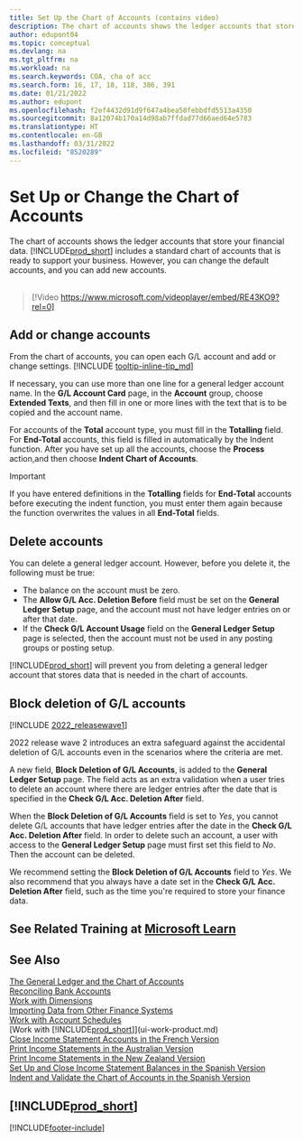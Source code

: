 ```yaml
---
title: Set Up the Chart of Accounts (contains video)
description: The chart of accounts shows the ledger accounts that store your financial data. You can change the default accounts in the COA, and you can add new accounts.
author: edupont04
ms.topic: conceptual
ms.devlang: na
ms.tgt_pltfrm: na
ms.workload: na
ms.search.keywords: COA, cha of acc
ms.search.form: 16, 17, 18, 118, 386, 391
ms.date: 01/21/2022
ms.author: edupont
ms.openlocfilehash: f2ef4432d91d9f647a4bea58febbdfd5513a4350
ms.sourcegitcommit: 8a12074b170a14d98ab7ffdad77d66aed64e5783
ms.translationtype: HT
ms.contentlocale: en-GB
ms.lasthandoff: 03/31/2022
ms.locfileid: "8520289"
---
```

# <a name="set-up-or-change-the-chart-of-accounts"></a>Set Up or Change the Chart of Accounts

The chart of accounts shows the ledger accounts that store your financial data. [!INCLUDE[prod_short](includes/prod_short.md)] includes a standard chart of accounts that is ready to support your business.
However, you can change the default accounts, and you can add new accounts.
<br><br>  

> [!Video https://www.microsoft.com/videoplayer/embed/RE43KO9?rel=0]

## <a name="add-or-change-accounts"></a>Add or change accounts

From the chart of accounts, you can open each G/L account and add or change settings. [!INCLUDE [tooltip-inline-tip_md](includes/tooltip-inline-tip_md.md)]  

If necessary, you can use more than one line for a general ledger account name. In the **G/L Account Card** page, in the **Account** group, choose **Extended Texts**, and then fill in one or more lines with the text that is to be copied and the account name.  

For accounts of the **Total** account type, you must fill in the **Totalling** field. For **End-Total** accounts, this field is filled in automatically by the Indent function. After you have set up all the accounts, choose the **Process** action,and then choose **Indent Chart of Accounts**.  

> [!IMPORTANT]
> If you have entered definitions in the **Totalling** fields for **End-Total** accounts before executing the indent function, you must enter them again because the function overwrites the values in all **End-Total** fields.

## <a name="delete-accounts"></a>Delete accounts

You can delete a general ledger account. However, before you delete it, the following must be true:  

* The balance on the account must be zero.  
* The **Allow G/L Acc. Deletion Before** field must be set on the **General Ledger Setup** page, and the account must not have ledger entries on or after that date.  
* If the **Check G/L Account Usage** field on the **General Ledger Setup** page is selected, then the account must not be used in any posting groups or posting setup.  

[!INCLUDE[prod_short](includes/prod_short.md)] will prevent you from deleting a general ledger account that stores data that is needed in the chart of accounts.  

## <a name="block-deletion-of-gl-accounts"></a>Block deletion of G/L accounts

[!INCLUDE [2022_releasewave1](includes/2022_releasewave1.md)]

2022 release wave 2 introduces an extra safeguard against the accidental deletion of G/L accounts even in the scenarios where the criteria are met.  

A new field, **Block Deletion of G/L Accounts**, is added to the **General Ledger Setup** page. The field acts as an extra validation when a user tries to delete an account where there are ledger entries after the date that is specified in the **Check G/L Acc. Deletion After** field.

When the **Block Deletion of G/L Accounts** field is set to *Yes*, you cannot delete G/L accounts that have ledger entries after the date in the **Check G/L Acc. Deletion After** field. In order to delete such an account, a user with access to the **General Ledger Setup** page must first set this field to *No*. Then the account can be deleted.  

We recommend setting the **Block Deletion of G/L Accounts** field to *Yes*. We also recommend that you always have a date set in the **Check G/L Acc. Deletion After** field, such as the time you're required to store your finance data.  

## <a name="see-related-training-at-microsoft-learn"></a>See Related Training at [Microsoft Learn](/learn/modules/chart-accounts-dynamics-365-business-central/index)

## <a name="see-also"></a>See Also

[The General Ledger and the Chart of Accounts](finance-general-ledger.md)  
[Reconciling Bank Accounts](bank-manage-bank-accounts.md)  
[Work with Dimensions](finance-dimensions.md)  
[Importing Data from Other Finance Systems](across-import-data-configuration-packages.md)  
[Work with Account Schedules](bi-how-work-account-schedule.md)  
[Work with [!INCLUDE[prod_short](includes/prod_short.md)]](ui-work-product.md)  
[Close Income Statement Accounts in the French Version](LocalFunctionality/France/how-to-close-income-statement-accounts.md)  
[Print Income Statements in the Australian Version](LocalFunctionality/Australia/how-to-print-income-statements.md)  
[Print Income Statements in the New Zealand Version](LocalFunctionality/NewZealand/how-to-print-income-statements.md)  
[Set Up and Close Income Statement Balances in the Spanish Version](LocalFunctionality/Spain/how-to-set-up-and-close-income-statement-balances.md)  
[Indent and Validate the Chart of Accounts in the Spanish Version](LocalFunctionality/Spain/how-to-indent-and-validate-chart-of-accounts.md)  

## [!INCLUDE[prod_short](includes/free_trial_md.md)]


[!INCLUDE[footer-include](includes/footer-banner.md)]